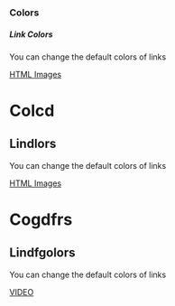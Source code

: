 

<h3>Colors</h3>

<h5>Link Colors</h5>


<p>You can change the default colors of links</p>

<a href="html_images.asp" target="_blank">HTML Images</a> 


<h1>Colcd</h1>

<h2>Lindlors</h2>


<p>You can change the default colors of links</p>

<a href="html_images.asp" target="_blank">HTML Images</a> 

<h1>Cogdfrs</h1>

<h2>Lindfgolors</h2>


<p>You can change the default colors of links</p>

<a href="https://www.youtube.com/watch?v=JvAxsWvqtbk" target="_blank">VIDEO</a> 
